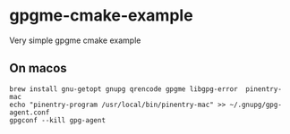 # gpgme-cmake-example
Very simple gpgme cmake example

## On macos

```
brew install gnu-getopt gnupg qrencode gpgme libgpg-error  pinentry-mac 
echo "pinentry-program /usr/local/bin/pinentry-mac" >> ~/.gnupg/gpg-agent.conf
gpgconf --kill gpg-agent

```
